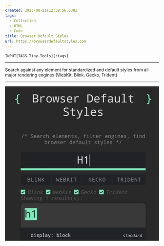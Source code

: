 ```yaml
---
created: 2023-08-21T12:38:56.638Z
tags: 
  - Collection
  - HTML
  - Code
title: Browser Default Styles
url: https://browserdefaultstyles.com
---
```

```meta-bind
INPUT[TAGS-Tiny-Tools][:tags]
```

___
Search against any element for standardized and default styles from all major rendering engines (WebKit, Blink, Gecko, Trident)
___

![](_attachments/browser-default-styles.jpg)
